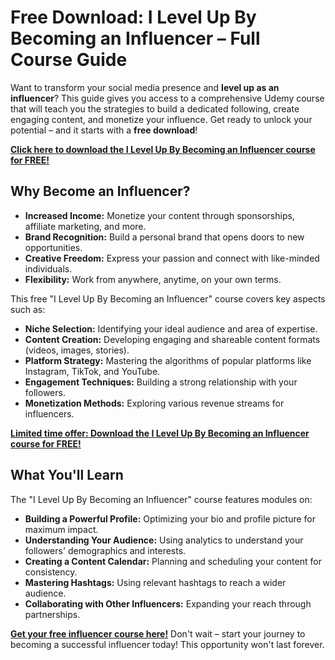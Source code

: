 # Free Download: I Level Up By Becoming an Influencer – Full Course Guide

Want to transform your social media presence and **level up as an influencer**? This guide gives you access to a comprehensive Udemy course that will teach you the strategies to build a dedicated following, create engaging content, and monetize your influence. Get ready to unlock your potential – and it starts with a **free download**!

[**Click here to download the I Level Up By Becoming an Influencer course for FREE!**](https://udemywork.com/i-level-up-by-becoming-an-influencer)

## Why Become an Influencer?

*   **Increased Income:** Monetize your content through sponsorships, affiliate marketing, and more.
*   **Brand Recognition:** Build a personal brand that opens doors to new opportunities.
*   **Creative Freedom:** Express your passion and connect with like-minded individuals.
*   **Flexibility:** Work from anywhere, anytime, on your own terms.

This free "I Level Up By Becoming an Influencer" course covers key aspects such as:

*   **Niche Selection:** Identifying your ideal audience and area of expertise.
*   **Content Creation:** Developing engaging and shareable content formats (videos, images, stories).
*   **Platform Strategy:** Mastering the algorithms of popular platforms like Instagram, TikTok, and YouTube.
*   **Engagement Techniques:** Building a strong relationship with your followers.
*   **Monetization Methods:** Exploring various revenue streams for influencers.

[**Limited time offer: Download the I Level Up By Becoming an Influencer course for FREE!**](https://udemywork.com/i-level-up-by-becoming-an-influencer)

## What You'll Learn

The "I Level Up By Becoming an Influencer" course features modules on:

*   **Building a Powerful Profile:** Optimizing your bio and profile picture for maximum impact.
*   **Understanding Your Audience:** Using analytics to understand your followers' demographics and interests.
*   **Creating a Content Calendar:** Planning and scheduling your content for consistency.
*   **Mastering Hashtags:** Using relevant hashtags to reach a wider audience.
*   **Collaborating with Other Influencers:** Expanding your reach through partnerships.

[**Get your free influencer course here!**](https://udemywork.com/i-level-up-by-becoming-an-influencer) Don't wait – start your journey to becoming a successful influencer today! This opportunity won't last forever.
